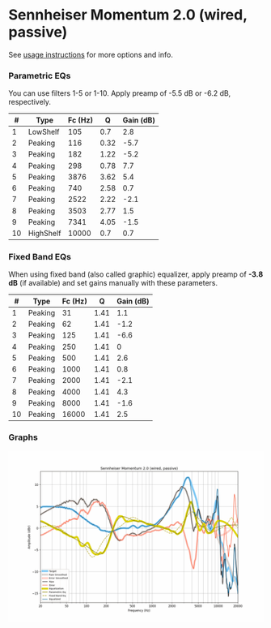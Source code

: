 # Sennheiser Momentum 2.0 (wired, passive)
See [usage instructions](https://github.com/jaakkopasanen/AutoEq#usage) for more options and info.

### Parametric EQs
You can use filters 1-5 or 1-10. Apply preamp of -5.5 dB or -6.2 dB, respectively.

|   # | Type      |   Fc (Hz) |    Q |   Gain (dB) |
|-----|-----------|-----------|------|-------------|
|   1 | LowShelf  |       105 | 0.7  |         2.8 |
|   2 | Peaking   |       116 | 0.32 |        -5.7 |
|   3 | Peaking   |       182 | 1.22 |        -5.2 |
|   4 | Peaking   |       298 | 0.78 |         7.7 |
|   5 | Peaking   |      3876 | 3.62 |         5.4 |
|   6 | Peaking   |       740 | 2.58 |         0.7 |
|   7 | Peaking   |      2522 | 2.22 |        -2.1 |
|   8 | Peaking   |      3503 | 2.77 |         1.5 |
|   9 | Peaking   |      7341 | 4.05 |        -1.5 |
|  10 | HighShelf |     10000 | 0.7  |         0.7 |

### Fixed Band EQs
When using fixed band (also called graphic) equalizer, apply preamp of **-3.8 dB** (if available) and set gains manually with these parameters.

|   # | Type    |   Fc (Hz) |    Q |   Gain (dB) |
|-----|---------|-----------|------|-------------|
|   1 | Peaking |        31 | 1.41 |         1.1 |
|   2 | Peaking |        62 | 1.41 |        -1.2 |
|   3 | Peaking |       125 | 1.41 |        -6.6 |
|   4 | Peaking |       250 | 1.41 |         0   |
|   5 | Peaking |       500 | 1.41 |         2.6 |
|   6 | Peaking |      1000 | 1.41 |         0.8 |
|   7 | Peaking |      2000 | 1.41 |        -2.1 |
|   8 | Peaking |      4000 | 1.41 |         4.3 |
|   9 | Peaking |      8000 | 1.41 |        -1.6 |
|  10 | Peaking |     16000 | 1.41 |         2.5 |

### Graphs
![](./Sennheiser%20Momentum%202.0%20(wired,%20passive).png)
